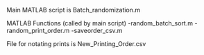Main MATLAB script is Batch_randomization.m

MATLAB Functions (called by main script)
-random_batch_sort.m
-random_print_order.m
-saveorder_csv.m

File for notating prints is New_Printing_Order.csv
